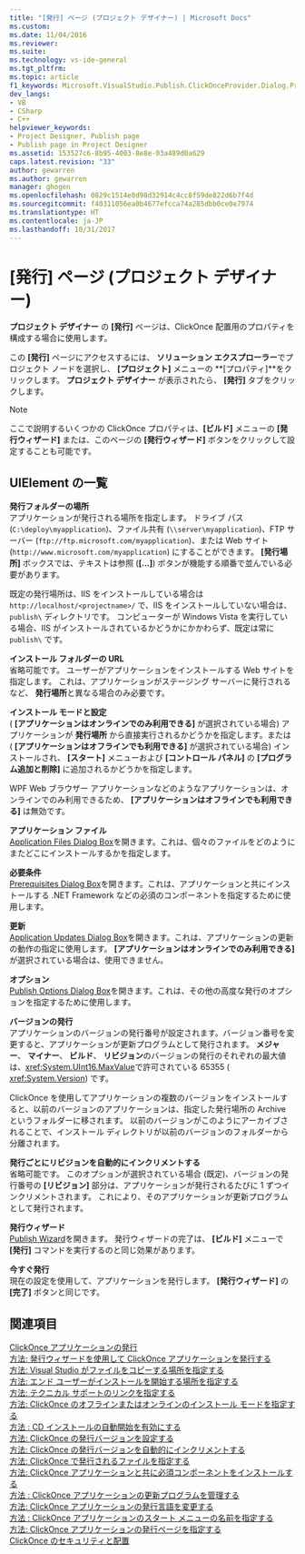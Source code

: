 ```yaml
---
title: "[発行] ページ (プロジェクト デザイナー) | Microsoft Docs"
ms.custom: 
ms.date: 11/04/2016
ms.reviewer: 
ms.suite: 
ms.technology: vs-ide-general
ms.tgt_pltfrm: 
ms.topic: article
f1_keywords: Microsoft.VisualStudio.Publish.ClickOnceProvider.Dialog.PropertyPage
dev_langs:
- VB
- CSharp
- C++
helpviewer_keywords:
- Project Designer, Publish page
- Publish page in Project Designer
ms.assetid: 153527c6-8b95-4003-8e8e-03a489d0a629
caps.latest.revision: "33"
author: gewarren
ms.author: gewarren
manager: ghogen
ms.openlocfilehash: 0829c1514e8d98d32914c4cc8f59de822d6b7f4d
ms.sourcegitcommit: f40311056ea0b4677efcca74a285dbb0ce0e7974
ms.translationtype: HT
ms.contentlocale: ja-JP
ms.lasthandoff: 10/31/2017
---
```

# <a name="publish-page-project-designer"></a>[発行] ページ (プロジェクト デザイナー)
**プロジェクト デザイナー** の **[発行]** ページは、ClickOnce 配置用のプロパティを構成する場合に使用します。  
  
 この **[発行]** ページにアクセスするには、 **ソリューション エクスプローラー**でプロジェクト ノードを選択し、 **[プロジェクト]** メニューの **[プロパティ]**をクリックします。 **プロジェクト デザイナー** が表示されたら、 **[発行]** タブをクリックします。  
  
> [!NOTE]
>  ここで説明するいくつかの ClickOnce プロパティは、**[ビルド]** メニューの **[発行ウィザード]** または、このページの **[発行ウィザード]** ボタンをクリックして設定することも可能です。  
  
## <a name="uielement-list"></a>UIElement の一覧  
 **発行フォルダーの場所**  
 アプリケーションが発行される場所を指定します。 ドライブ パス (`C:\deploy\myapplication`)、ファイル共有 (`\\server\myapplication`)、FTP サーバー (`ftp://ftp.microsoft.com/myapplication`)、または Web サイト (`http://www.microsoft.com/myapplication`) にすることができます。 **[発行場所]** ボックスでは、テキストは参照 (**[...]**) ボタンが機能する順番で並んでいる必要があります。  
  
 既定の発行場所は、IIS をインストールしている場合は `http://localhost/<projectname>/` で、IIS をインストールしていない場合は、 `publish\` ディレクトリです。 コンピューターが Windows Vista を実行している場合、IIS がインストールされているかどうかにかかわらず、既定は常に `publish\` です。  
  
 **インストール フォルダーの URL**  
 省略可能です。 ユーザーがアプリケーションをインストールする Web サイトを指定します。 これは、アプリケーションがステージング サーバーに発行されるなど、 **発行場所**と異なる場合のみ必要です。  
  
 **インストール モードと設定**  
 ( **[アプリケーションはオンラインでのみ利用できる]** が選択されている場合) アプリケーションが **発行場所** から直接実行されるかどうかを指定します。または ( **[アプリケーションはオフラインでも利用できる]** が選択されている場合) インストールされ、 **[スタート]** メニューおよび **[コントロール パネル]** の **[プログラム追加と削除]** に追加されるかどうかを指定します。  
  
 WPF Web ブラウザー アプリケーションなどのようなアプリケーションは、オンラインでのみ利用できるため、 **[アプリケーションはオフラインでも利用できる]** は無効です。  
  
 **アプリケーション ファイル**  
 [Application Files Dialog Box](http://msdn.microsoft.com/en-us/b06dff3a-b87a-4caf-996b-7a4acf8137a8)を開きます。これは、個々のファイルをどのようにまたどこにインストールするかを指定します。  
  
 **必要条件**  
 [Prerequisites Dialog Box](../../ide/reference/prerequisites-dialog-box.md)を開きます。これは、アプリケーションと共にインストールする .NET Framework などの必須のコンポーネントを指定するために使用します。  
  
 **更新**  
 [Application Updates Dialog Box](http://msdn.microsoft.com/en-us/8eca8743-8e68-4d04-bfd5-4dc0a9b2934f)を開きます。これは、アプリケーションの更新の動作の指定に使用します。 **[アプリケーションはオンラインでのみ利用できる]** が選択されている場合は、使用できません。  
  
 **オプション**  
 [Publish Options Dialog Box](http://msdn.microsoft.com/en-us/fd9baa1b-7311-4f9e-8ffb-ae50cf110592)を開きます。これは、その他の高度な発行のオプションを指定するために使用します。  
  
 **バージョンの発行**  
 アプリケーションのバージョンの発行番号が設定されます。バージョン番号を変更すると、アプリケーションが更新プログラムとして発行されます。 **メジャー**、 **マイナー**、 **ビルド**、 **リビジョン**のバージョンの発行のそれぞれの最大値は、<xref:System.UInt16.MaxValue>で許可されている 65355 ( <xref:System.Version>) です。  
  
 ClickOnce を使用してアプリケーションの複数のバージョンをインストールすると、以前のバージョンのアプリケーションは、指定した発行場所の Archive というフォルダーに移されます。 以前のバージョンがこのようにアーカイブされることで、インストール ディレクトリが以前のバージョンのフォルダーから分離されます。  
  
 **発行ごとにリビジョンを自動的にインクリメントする**  
 省略可能です。 このオプションが選択されている場合 (既定)、バージョンの発行番号の **[リビジョン]** 部分は、アプリケーションが発行されるたびに 1 ずつインクリメントされます。 これにより、そのアプリケーションが更新プログラムとして発行されます。  
  
 **発行ウィザード**  
 [Publish Wizard](http://msdn.microsoft.com/en-us/fc6abebd-13d6-48e4-a567-fbc52dad0872)を開きます。 発行ウィザードの完了は、 **[ビルド]** メニューで **[発行]** コマンドを実行するのと同じ効果があります。  
  
 **今すぐ発行**  
 現在の設定を使用して、アプリケーションを発行します。 **[発行ウィザード]** の **[完了]** ボタンと同じです。  
  
## <a name="see-also"></a>関連項目  
 [ClickOnce アプリケーションの発行](../../deployment/publishing-clickonce-applications.md)   
 [方法: 発行ウィザードを使用して ClickOnce アプリケーションを発行する](../../deployment/how-to-publish-a-clickonce-application-using-the-publish-wizard.md)   
 [方法: Visual Studio がファイルをコピーする場所を指定する](../../deployment/how-to-specify-where-visual-studio-copies-the-files.md)   
 [方法: エンド ユーザーがインストールを開始する場所を指定する](../../deployment/how-to-specify-the-location-where-end-users-will-install-from.md)   
 [方法: テクニカル サポートのリンクを指定する](../../deployment/how-to-specify-a-link-for-technical-support.md)   
 [方法: ClickOnce のオフラインまたはオンラインのインストール モードを指定する](../../deployment/how-to-specify-the-clickonce-offline-or-online-install-mode.md)   
 [方法 : CD インストールの自動開始を有効にする](../../deployment/how-to-enable-autostart-for-cd-installations.md)   
 [方法: ClickOnce の発行バージョンを設定する](../../deployment/how-to-set-the-clickonce-publish-version.md)   
 [方法: ClickOnce の発行バージョンを自動的にインクリメントする](../../deployment/how-to-automatically-increment-the-clickonce-publish-version.md)   
 [方法: ClickOnce で発行されるファイルを指定する](../../deployment/how-to-specify-which-files-are-published-by-clickonce.md)   
 [方法: ClickOnce アプリケーションと共に必須コンポーネントをインストールする](../../deployment/how-to-install-prerequisites-with-a-clickonce-application.md)   
 [方法 : ClickOnce アプリケーションの更新プログラムを管理する](../../deployment/how-to-manage-updates-for-a-clickonce-application.md)   
 [方法: ClickOnce アプリケーションの発行言語を変更する](../../deployment/how-to-change-the-publish-language-for-a-clickonce-application.md)   
 [方法 : ClickOnce アプリケーションのスタート メニューの名前を指定する](../../deployment/how-to-specify-a-start-menu-name-for-a-clickonce-application.md)   
 [方法: ClickOnce アプリケーションの発行ページを指定する](../../deployment/how-to-specify-a-publish-page-for-a-clickonce-application.md)   
 [ClickOnce のセキュリティと配置](../../deployment/clickonce-security-and-deployment.md)